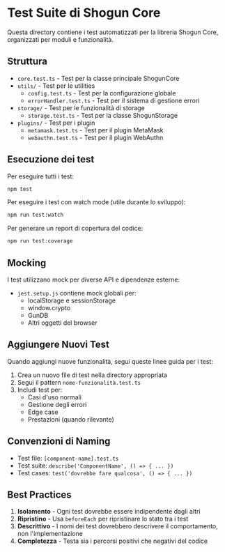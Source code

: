 # Test Suite di Shogun Core

Questa directory contiene i test automatizzati per la libreria Shogun Core, organizzati per moduli e funzionalità.

## Struttura

- `core.test.ts` - Test per la classe principale ShogunCore
- `utils/` - Test per le utilities
  - `config.test.ts` - Test per la configurazione globale
  - `errorHandler.test.ts` - Test per il sistema di gestione errori
- `storage/` - Test per le funzionalità di storage
  - `storage.test.ts` - Test per la classe ShogunStorage
- `plugins/` - Test per i plugin
  - `metamask.test.ts` - Test per il plugin MetaMask
  - `webauthn.test.ts` - Test per il plugin WebAuthn

## Esecuzione dei test

Per eseguire tutti i test:

```bash
npm test
```

Per eseguire i test con watch mode (utile durante lo sviluppo):

```bash
npm run test:watch
```

Per generare un report di copertura del codice:

```bash
npm run test:coverage
```

## Mocking

I test utilizzano mock per diverse API e dipendenze esterne:

- `jest.setup.js` contiene mock globali per:
  - localStorage e sessionStorage
  - window.crypto
  - GunDB
  - Altri oggetti del browser

## Aggiungere Nuovi Test

Quando aggiungi nuove funzionalità, segui queste linee guida per i test:

1. Crea un nuovo file di test nella directory appropriata
2. Segui il pattern `nome-funzionalità.test.ts`
3. Includi test per:
   - Casi d'uso normali
   - Gestione degli errori
   - Edge case
   - Prestazioni (quando rilevante)

## Convenzioni di Naming

- Test file: `[component-name].test.ts`
- Test suite: `describe('ComponentName', () => { ... })`
- Test cases: `test('dovrebbe fare qualcosa', () => { ... })`

## Best Practices

1. **Isolamento** - Ogni test dovrebbe essere indipendente dagli altri
2. **Ripristino** - Usa `beforeEach` per ripristinare lo stato tra i test
3. **Descrittivo** - I nomi dei test dovrebbero descrivere il comportamento, non l'implementazione
4. **Completezza** - Testa sia i percorsi positivi che negativi del codice 